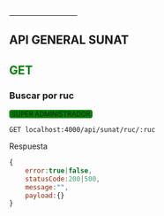 [<span style="color:white; font-size:18px">Volver al inicio</span>](../readme.md)

## <span >API GENERAL SUNAT</span>

## <span style="color:green">GET</span>

### Buscar por ruc

<span style="background-color:green; border-radius:4px; font-size:12px; padding-inline:4px; cursor:pointer ">SUPER ADMINISTRADOR</span>

```
GET localhost:4000/api/sunat/ruc/:ruc
```

Respuesta

```js
{
	error:true|false,
	statusCode:200|500,
	message:"",
	payload:{}
}
```
